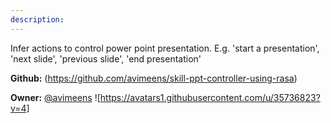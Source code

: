 ```yaml
---
description: 
---
```

Infer actions to control power point presentation. E.g. 'start a presentation', 'next slide', 'previous slide', 'end presentation'

**Github:** (https://github.com/avimeens/skill-ppt-controller-using-rasa)

**Owner:** [@avimeens](https://github.com/avimeens) ![https://avatars1.githubusercontent.com/u/35736823?v=4]

